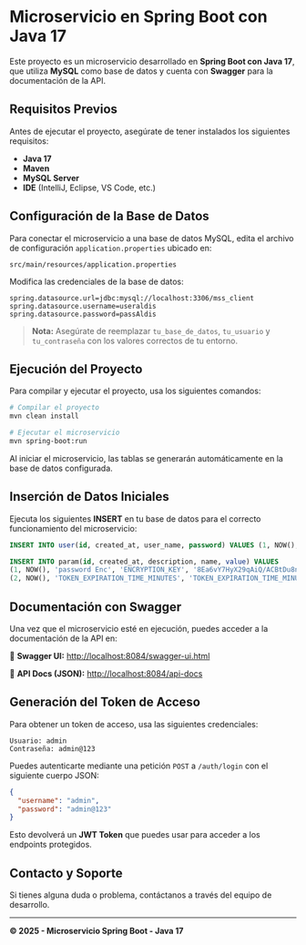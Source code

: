 # Microservicio en Spring Boot con Java 17

Este proyecto es un microservicio desarrollado en **Spring Boot con Java 17**, que utiliza **MySQL** como base de datos y cuenta con **Swagger** para la documentación de la API.

## Requisitos Previos
Antes de ejecutar el proyecto, asegúrate de tener instalados los siguientes requisitos:

- **Java 17**
- **Maven**
- **MySQL Server**
- **IDE** (IntelliJ, Eclipse, VS Code, etc.)

## Configuración de la Base de Datos
Para conectar el microservicio a una base de datos MySQL, edita el archivo de configuración `application.properties` ubicado en:

```
src/main/resources/application.properties
```

Modifica las credenciales de la base de datos:

```properties
spring.datasource.url=jdbc:mysql://localhost:3306/mss_client
spring.datasource.username=useraldis
spring.datasource.password=passAldis
```

> **Nota:** Asegúrate de reemplazar `tu_base_de_datos`, `tu_usuario` y `tu_contraseña` con los valores correctos de tu entorno.

## Ejecución del Proyecto
Para compilar y ejecutar el proyecto, usa los siguientes comandos:

```sh
# Compilar el proyecto
mvn clean install

# Ejecutar el microservicio
mvn spring-boot:run
```

Al iniciar el microservicio, las tablas se generarán automáticamente en la base de datos configurada.

## Inserción de Datos Iniciales
Ejecuta los siguientes **INSERT** en tu base de datos para el correcto funcionamiento del microservicio:

```sql
INSERT INTO user(id, created_at, user_name, password) VALUES (1, NOW(), 'admin', 'dnaqr7AnyCW9mrq3iyNAcOcCdS9iW3UuVeVbSOYH41g');

INSERT INTO param(id, created_at, description, name, value) VALUES
(1, NOW(), 'password Enc', 'ENCRYPTION_KEY', '8Ea6vY7HyX29qAiQ/ACBtDu8n6cRul3rePtC8qtkvK4='),
(2, NOW(), 'TOKEN_EXPIRATION_TIME_MINUTES', 'TOKEN_EXPIRATION_TIME_MINUTES', '300');
```

## Documentación con Swagger
Una vez que el microservicio esté en ejecución, puedes acceder a la documentación de la API en:

📌 **Swagger UI:** [http://localhost:8084/swagger-ui.html](http://localhost:8084/swagger-ui.html)

📌 **API Docs (JSON):** [http://localhost:8084/api-docs](http://localhost:8084/api-docs)

## Generación del Token de Acceso
Para obtener un token de acceso, usa las siguientes credenciales:

```
Usuario: admin
Contraseña: admin@123
```

Puedes autenticarte mediante una petición `POST` a `/auth/login` con el siguiente cuerpo JSON:

```json
{
  "username": "admin",
  "password": "admin@123"
}
```

Esto devolverá un **JWT Token** que puedes usar para acceder a los endpoints protegidos.

## Contacto y Soporte
Si tienes alguna duda o problema, contáctanos a través del equipo de desarrollo.

---
**© 2025 - Microservicio Spring Boot - Java 17**


